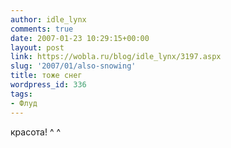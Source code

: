 ```yaml
---
author: idle_lynx
comments: true
date: 2007-01-23 10:29:15+00:00
layout: post
link: https://wobla.ru/blog/idle_lynx/3197.aspx
slug: '2007/01/also-snowing'
title: тоже снег
wordpress_id: 336
tags:
- Флуд
---
```


красота! ^ ^
